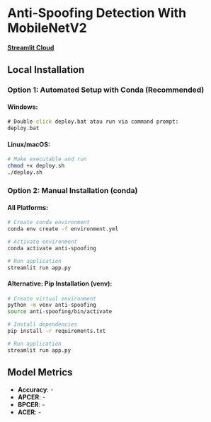 # Anti-Spoofing Detection With MobileNetV2

[**Streamlit Cloud**](-)

## Local Installation

### Option 1: Automated Setup with Conda (Recommended)

#### **Windows:**

```cmd
# Double-click deploy.bat atau run via command prompt:
deploy.bat
```

#### **Linux/macOS:**

```bash
# Make executable and run
chmod +x deploy.sh
./deploy.sh
```

### **Option 2: Manual Installation (conda)**

#### **All Platforms:**

```bash
# Create conda environment
conda env create -f environment.yml

# Activate environment
conda activate anti-spoofing

# Run application
streamlit run app.py
```

#### **Alternative: Pip Installation (venv):**

```bash
# Create virtual environment
python -m venv anti-spoofing
source anti-spoofing/bin/activate

# Install dependencies
pip install -r requirements.txt

# Run application
streamlit run app.py
```

## Model Metrics

- **Accuracy**: -
- **APCER**: -
- **BPCER**: -
- **ACER**: -
